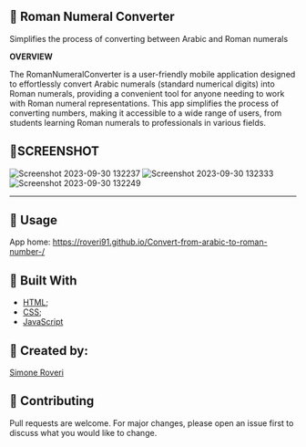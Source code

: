 🔢 Roman Numeral Converter  
---

Simplifies the process of converting between Arabic and Roman numerals

**OVERVIEW**

The RomanNumeralConverter is a user-friendly mobile application designed to effortlessly convert Arabic numerals (standard numerical digits) into Roman numerals, providing a convenient tool for anyone needing to work with Roman numeral representations. This app simplifies the process of converting numbers, making it accessible to a wide range of users, from students learning Roman numerals to professionals in various fields.

📱SCREENSHOT
---

![Screenshot 2023-09-30 132237](https://github.com/Roveri91/Convert-from-arabic-to-roman-number-/assets/105217392/70faae5b-8cd3-4e9a-b905-416c07937b06)
![Screenshot 2023-09-30 132333](https://github.com/Roveri91/Convert-from-arabic-to-roman-number-/assets/105217392/1b2e41e2-162b-4e3a-9a01-03f225bb4cda)
![Screenshot 2023-09-30 132249](https://github.com/Roveri91/Convert-from-arabic-to-roman-number-/assets/105217392/c4ebe16d-5e84-46d0-86ec-743346651cfa)

---



📕 Usage
---

App home: https://roveri91.github.io/Convert-from-arabic-to-roman-number-/

🔨 Built With
---
+ [HTML](https://developer.mozilla.org/en-US/docs/Web/HTML);
+ [CSS](https://developer.mozilla.org/en-US/docs/Web/CSS);
+ [JavaScript](https://developer.mozilla.org/en-US/docs/Web/JavaScript)

🗿 Created by:
---

[Simone Roveri](https://www.linkedin.com/in/simone-roveri/)

💅 Contributing
---

Pull requests are welcome. For major changes, please open an issue first to discuss what you would like to change.
